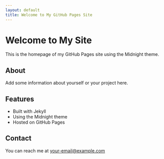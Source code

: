 ```yaml
---
layout: default
title: Welcome to My GitHub Pages Site
---
```


# Welcome to My Site

This is the homepage of my GitHub Pages site using the Midnight theme.

## About

Add some information about yourself or your project here.

## Features

- Built with Jekyll
- Using the Midnight theme
- Hosted on GitHub Pages

## Contact

You can reach me at [your-email@example.com](mailto:your-email@example.com)

